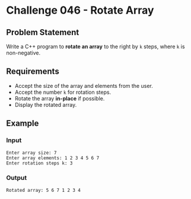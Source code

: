 # Challenge 046 - Rotate Array

## Problem Statement

Write a C++ program to **rotate an array** to the right by `k` steps, where `k` is non-negative.

## Requirements

- Accept the size of the array and elements from the user.
- Accept the number `k` for rotation steps.
- Rotate the array **in-place** if possible.
- Display the rotated array.

## Example

### Input
```
Enter array size: 7  
Enter array elements: 1 2 3 4 5 6 7  
Enter rotation steps k: 3
```
### Output
```
Rotated array: 5 6 7 1 2 3 4
```